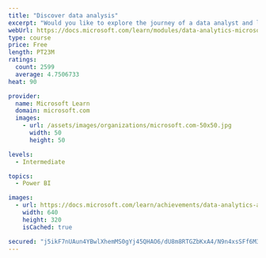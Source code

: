 ```yaml
---
title: "Discover data analysis"
excerpt: "Would you like to explore the journey of a data analyst and learn how a data analyst tells a story with data? In this module, you will explore the different roles in data and learn the different tasks of a data analyst."
webUrl: https://docs.microsoft.com/learn/modules/data-analytics-microsoft/
type: course
price: Free
length: PT23M
ratings:
  count: 2599
  average: 4.7506733
heat: 90

provider:
  name: Microsoft Learn
  domain: microsoft.com
  images:
    - url: /assets/images/organizations/microsoft.com-50x50.jpg
      width: 50
      height: 50

levels:
  - Intermediate

topics:
  - Power BI

images:
  - url: https://docs.microsoft.com/learn/achievements/data-analytics-and-microsoft-social.png
    width: 640
    height: 320
    isCached: true

secured: "j5ikF7nUAun4YBwlXhemMS0gYj45QHAO6/dU8m8RTGZbKxA4/N9n4xsSFf6M3EBjTctsOGGCzKmJ7RlxUm8s1wiOPNDJyFjMNx3HapnQvbrzl6/dn9SUkTEbh5ohrgicu3DlWC+FCkQHBuPHs2YCK24wGJBgtU6FZBQbvzyN/ShFgdO0nzN5dpVrEOgol6KtF84EwrBSAOSto/BYBmYR+gdVYuO1qwn0LWFyi5GdoRvviPzOzw6DHpXrIbG9VE7MV3/3hQkzgnIni+5/mqlVsU7VwPvXVqOIGpqtR3JT4DoNEa6XGmbdDvRUaEhI2S/Q0OeyBANTAYtv03rCG+HFyFwiHFepUKJSkG9SNTKqXZkSP7L6P6QeaF+jL7Kjdjd7dCIPzq4Jpv/jmcqQQzAJjrA9KNs7AibB09KaWLw4vws=;IwipMmjxlwk3K05kmJ6SFQ=="
---
```


